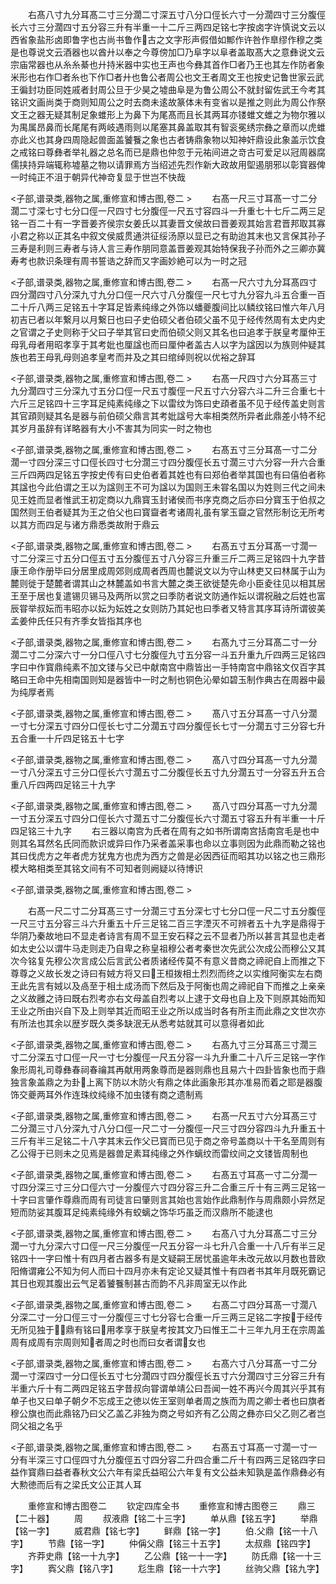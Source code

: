 <!-- { "loadSidebar": true } -->
　　右髙八寸九分耳髙二寸三分濶二寸深五寸八分口俓长六寸一分濶四寸三分腹俓长六寸三分濶四寸五分容三升有半重一十二斤三两四足铭七字按卤字许慎说文云以西省象盐形卤即鲁字也古尚书鲁作古之文字形声假借如鄦作许咎作臯缪作穆之类是也尊说文云酒器也以酋廾以奉之今尊傍加□乃阜字以阜者盖取髙大之意彝说文云宗庙常器也从糸糸綦也廾持米器中实也王声也今彝其首作□者乃王也其左作防者象米形也右作□者糸也下作□者廾也鲁公者周公也文王者周文王也按史记鲁世家云武王徧封功臣同姓戚者封周公旦于少昊之墟曲阜是为鲁公周公不就封留佐武王今考其铭识文画尚类于商则知周公之时去商未逺故篆体未有变省以是推之则此为周公作祭文王之器无疑其制足象蜼形上为鼻下为尾髙而且长其两耳亦镂蜼文蜼之为物尔雅以为禺属昂鼻而长尾尾有两岐遇雨则以尾塞其鼻盖取其有智衮冕绣宗彝之章而以虎蜼亦此义也其身四周隐起兽面盖饕餮之象也古者铸鼎象物以知神奸鼎设此象盖示饮食之戒铭曰尊彝者举礼器之总名而已是鼎也仲忽于元祐间进之竒古可爱足以冠周器腐儒挟持异端辄称墟墓之物以请罪焉方当绍述先烈作新大政故用堲遏朋邪以彰寳器俾一时纯正不沮于朝异代神竒复显于世岂不快哉








<子部,谱录类,器物之属,重修宣和博古图,卷二 >
　　右髙一尺三寸耳髙一寸二分濶二寸深七寸七分口俓一尺四寸七分腹俓一尺五寸容四斗一升重七十七斤二两三足铭一百二十有一字晋姜齐侯宗女姜氏以其妻晋文侯故曰晋姜观其始言君晋邦取其寡小君之称以正其名中叙文侯威贯通洪征绥汤原以显已之有助迨其末也又言保其孙子三寿是利则三寿者与诗人言三寿作朋同意盖晋姜观其始特保我子孙而外之三卿亦冀寿考也款识条理有周书誓诰之辞而又字画妙絶可以为一时之冠







<子部,谱录类,器物之属,重修宣和博古图,卷二 >
　　右髙一尺六寸九分耳髙四寸四分濶四寸八分深九寸九分口俓一尺六寸八分腹俓一尺七寸九分容九斗五合重一百二十斤八两三足铭五十字耳足皆素纯缘之外饰以蟠夔腹间比以鳞纹铭曰惟六年八月初吉已者以年繋月以月繋日也曰子史伯硕父者伯硕父虽不见于经传然周有太史内史之官谓之子史则称于父曰子举其官曰史而伯硕父则又其名也曰追孝于朕皇考厘仲王母乳母者用昭孝享于其考妣也厘諡也而曰厘仲者盖古人以字为諡因以为族则仲疑其族也若王母乳母则追孝皇考而并及之其曰绾绰则祝以优裕之辞耳





<子部,谱录类,器物之属,重修宣和博古图,卷二 >
　　右髙一尺四寸六分耳髙三寸九分濶四寸三分深九寸五分口俓一尺五寸腹俓一尺五寸六分容六斗二升三合重七十六斤三足铭四十三字耳足纯素纯缘之下以雷纹为饰曰史頙者虽不见于经传盖史则言其官頙则疑其名是器与前伯硕父鼎言其考妣諡号大率相类然所异者此鼎差小特不纪其岁月虽辞有详略器有大小不害其为同实一时之物也









<子部,谱录类,器物之属,重修宣和博古图,卷二 >
　　右髙五寸三分耳髙一寸二分濶一寸四分深三寸口俓长四寸七分濶三寸四分腹俓长五寸濶三寸六分容一升六合重三斤四两四足铭五字按史传有曰史伯者着其姓也有曰郑伯者举其国也有曰僖伯者称其諡也今此伯谓之王以为諡则王不可为諡以为国则王未甞名国以为姓则三代之间未见王姓而显者惟武王初定商以九鼎寳玉封诸侯而书序克商之后亦曰分寳玉于伯叔之国然则王伯者疑其为王之伯父也曰寳齍者考诸周礼虽有掌玉齍之官然形制讫无所考以其方而四足与诸方鼎悉类故附于鼎云






<子部,谱录类,器物之属,重修宣和博古图,卷二 >
　　右髙五寸五分耳髙一寸濶一寸二分深三寸五分口俓五寸五分腹俓五寸八分容三升重三斤二两三足铭四十九字昔康王命作册毕曰分居里成周郊则成周者西周也麓说文以为守山林吏又曰林属于山为麓则徙于楚麓者谓其山之林麓盖如书言大麓之类王欲徙楚先命小臣夌往见以相其居王至于居也复遣锡贝锡马及两所以赏之曰季防者说文防通作妘以谓祝融之后姓也富辰甞举叔妘而韦昭亦以妘为妘姓之女则防乃其妃也曰季者又特言其序耳诗所谓彼美孟姜仲氏任只有齐季女皆指其序也






<子部,谱录类,器物之属,重修宣和博古图,卷二 >
　　右髙九寸三分耳髙二寸一分濶二寸二分深六寸一分口俓八寸七分腹俓九寸五分容一斗五升重九斤四两三足铭四字曰中作寳鼎纯素不加文镂与父已中献南宫中鼎皆出一手特南宫中鼎铭文仅百字其略曰王命中先相南国则知是器皆中一时之制也铜色沁晕如碧玉制作典古在周器中最为纯厚者焉










<子部,谱录类,器物之属,重修宣和博古图,卷二 >
　　髙八寸五分耳髙一寸八分濶一寸七分深五寸四分口俓长七寸二分濶五寸四分腹俓长七寸一分濶五寸三分容七升五合重一十斤四足铭五十七字













<子部,谱录类,器物之属,重修宣和博古图,卷二 >
　　髙八寸四分耳髙一寸九分濶一寸八分深五寸三分口俓长六寸濶五寸二分腹俓长五寸九分濶五寸一分容五升五合重八斤四两四足铭三十九字













<子部,谱录类,器物之属,重修宣和博古图,卷二 >
　　髙八寸四分耳髙一寸九分濶一寸五分深五寸四分口俓长六寸濶五寸二分腹俓长六寸濶五寸容五升有半重一十斤四足铭三十九字
　　右三器以南宫为氏者在周有之如书所谓南宫括南宫毛是也中则其名耳然名氏同而款识或异曰作乃采者盖采事也命以立事则因为此鼎而勒之铭也其曰伐虎方之年者虎方犹鬼方也虎为西方之兽是必因西征而昭其功以铭之也三鼎形模大略相类至其铭文间有不可知者则阙疑以待博识







<子部,谱录类,器物之属,重修宣和博古图,卷二 >








　　右髙一尺二寸二分耳髙三寸一分濶三寸五分深七寸七分口俓一尺二寸五分腹俓一尺三寸五分容三斗六升重五十斤三足铭二百三字湮灭不可辨者五十九字是鼎得于华阴乃秦故地曰不显走者诗言有周不显王安石释之云不显者乃所以甚言其显也走者如太史公以谓牛马走则走乃自卑之称皇祖穆公者考秦世次先武公次成公而穆公又其次今铭复先穆公次言成公后言武公者质诸经传莫不有意义昔商之禘祀自上而推之下尊尊之义故长发之诗曰有娀方将又曰王桓拨相土烈烈而终之以实维阿衡实左右商王此先言有娀以及卨至于相土成汤而下然后及于阿衡也周之禘祀自下而推之上亲亲之义故雝之诗曰既右烈考亦右文母盖自烈考以上逮于文母也自上及下则原其始而知王业之所由兴自下及上则举其近而昭王业之所以成当时各有所主而此鼎之文世次亦有所法也其余以歴岁既久类多缺泯无从悉考姑就其可以意得者如此







<子部,谱录类,器物之属,重修宣和博古图,卷二 >
　　右髙九寸三分耳髙三寸濶三寸二分深五寸口俓一尺一寸七分腹俓一尺五分容一斗九升重二十八斤三足铭一字作象形周礼司尊彝春祠春禴其再献用两象尊而是器则鼎也且易六十四卦皆象也而于鼎独言象盖鼎之为卦上离下防以木防火有鼎之体此画象形其亦准易而着之耶是器腹饰交夔两耳外作连珠纹纯缘不加虫镂有商之遗制焉









<子部,谱录类,器物之属,重修宣和博古图,卷二 >
　　右髙一尺五寸六分耳髙三寸二分濶三寸八分深九寸八分口俓一尺二寸一分腹俓一尺三寸四分容四斗九升重五十三斤有半三足铭二十八字其末云作父已寳而已见于商之帝号盖商以十干名至周则有乙公得于已则未之见焉是器兽足素耳纯缘之外作螭纹而雷纹间之文镂皆周制也










<子部,谱录类,器物之属,重修宣和博古图,卷二 >
　　右髙五寸耳髙一寸二分濶一寸四分深三寸三分口俓六寸一分腹俓六寸四分容三升二合重三斤十有三两三足铭一十字曰言肇作尊鼎而周有司徒言曰肇则言其始也言始作此鼎制作与周鼎颇小异然足短而防娑其腹耳足纯素纯缘外有蛟螭之饰华巧虽乏而汉鼎所不能逮也










<子部,谱录类,器物之属,重修宣和博古图,卷二 >
　　右髙八寸九分耳髙二寸三分濶一寸九分深六寸口俓一尺三分腹俓一尺五分容一斗七升八合重一十八斤有半三足铭四十一字曰惟十有四月者古器多有是文疑嗣王居忧虽逾年未改元故以月数也昔欧阳脩谓雍公不知为何人而曰十四月亦未有定论又疑其惟十有四者书其年月既死霸记其日也观其腹出云气足着饕餮制甚古而韵不凡非周室无以作此









<子部,谱录类,器物之属,重修宣和博古图,卷二 >
　　右髙二寸四分耳髙一寸濶八分深二寸一分口俓三寸一分腹俓三寸七分容七合重一斤三两三足铭二字按于经传无所见独于鼎有铭曰用孝享于朕皇考按其文乃曰惟王二十三年九月王在宗周盖周有成周有宗周则知者周之时也而曰女者谓女也










<子部,谱录类,器物之属,重修宣和博古图,卷二 >
　　右髙六寸八分耳髙一寸二分濶一寸深四寸一分口俓长五寸七分濶四寸四分腹俓长五寸六分濶四寸三分容三升有半重六斤十有二两四足铭五字昔叔向甞谓单靖公曰吾闻一姓不再兴今周其兴乎其有单子也又曰单子朝夕不忘成王之徳以佐王室则单者周之族而为周之卿士者也曰旗者穆公旗也而此鼎铭乃曰父乙盖乙非独为商之号如齐有乙公周之彝亦曰父乙则乙者岂冏父祖之名乎








<子部,谱录类,器物之属,重修宣和博古图,卷二 >
　　右髙五寸耳髙一寸濶一寸一分有半深三寸口俓四寸九分腹俓五寸四分容二升四合重二斤十有四两三足铭四字曰益作寳鼎曰益者春秋文公六年有梁氏益昭公六年复有文公益未知孰是盖作鼎彝必有大勲徳而后有之梁氏文公正其人耳










　　重修宣和博古图卷二
　　钦定四库全书
　　重修宣和博古图卷三
　　鼎三【二十器】
　　周
　　叔液鼎【铭二十三字】
　　单从鼎【铭五字】
　　举鼎【铭一字】
　　威君鼎【铭七字】
　　鲜鼎【铭一字】
　　伯父鼎【铭一十八字】
　　节鼎【铭一字】
　　仲偁父鼎【铭三十五字】
　　太叔鼎【铭四字】
　　齐莽史鼎【铭一十九字】
　　乙公鼎【铭一十一字】
　　防氏鼎【铭一十三字】
　　寏父鼎【铭八字】
　　尨生鼎【铭一十六字】
　　丝驹父鼎【铭九字】
